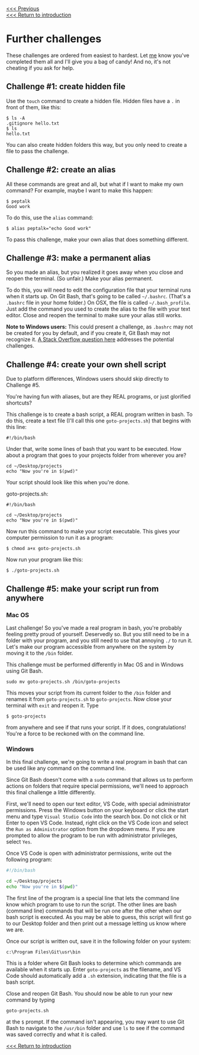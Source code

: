 [<<< Previous](grep.md)  
[<<< Return to introduction](README.md)

# Further challenges

These challenges are ordered from easiest to hardest. Let [me](https://github.com/smythp) know you've completed them all and I'll give you a bag of candy! And no, it's not cheating if you ask for help.

## Challenge #1: create hidden file

Use the `touch` command to create a hidden file. Hidden files have a `.` in front of them, like this:

```
$ ls -A
.gitignore hello.txt
$ ls
hello.txt
```

You can also create hidden folders this way, but you only need to create a file to pass the challenge. 


## Challenge #2: create an alias

All these commands are great and all, but what if I want to make my own command? For example, maybe I want to make this happen:

```
$ peptalk
Good work
```

To do this, use the `alias` command:

```
$ alias peptalk="echo Good work"
```

To pass this challenge, make your own alias that does something different.

## Challenge #3: make a permanent alias

So you made an alias, but you realized it goes away when you close and reopen the terminal. (So unfair.) Make your alias permanent.

To do this, you will need to edit the configuration file that your terminal runs when it starts up. On Git Bash, that's going to be called `~/.bashrc`. (That's a `.bashrc` file in your home folder.) On OSX, the file is called `~/.bash_profile`. Just add the command you used to create the alias to the file with your text editor. Close and reopen the terminal to make sure your alias still works.

**Note to Windows users:** This could present a challenge, as `.bashrc` may not be created for you by default, and if you create it, Git Bash may not recognize it. [A Stack Overflow question here](https://stackoverflow.com/questions/6883760/git-for-windows-bashrc-or-equivalent-configuration-files-for-git-bash-shell) addresses the potential challenges.

## Challenge #4: create your own shell script 

Due to platform differences, Windows users should skip directly to Challenge #5.

You're having fun with aliases, but are they REAL programs, or just glorified shortcuts?

This challenge is to create a bash script, a REAL program written in bash. To do this, create a text file (I'll call this one `goto-projects.sh`) that begins with this line:

```
#!/bin/bash
```

Under that, write some lines of bash that you want to be executed. How about a program that goes to your projects folder from wherever you are?

```
cd ~/Desktop/projects
echo "Now you're in $(pwd)"
```

Your script should look like this when you're done.

goto-projects.sh:
```
#!/bin/bash

cd ~/Desktop/projects
echo "Now you're in $(pwd)"
```

Now run this command to make your script executable. This gives your computer permission to run it as a program:

```
$ chmod a+x goto-projects.sh
```

Now run your program like this:

```
$ ./goto-projects.sh
```

## Challenge #5: make your script run from anywhere

### Mac OS

Last challenge! So you've made a real program in bash, you're probably feeling pretty proud of yourself. Deservedly so. But you still need to be in a folder with your program, and you still need to use that annoying `./` to run it. Let's make our program accessible from anywhere on the system by moving it to the `/bin` folder.

This challenge must be performed differently in Mac OS and in Windows using Git Bash.

```
sudo mv goto-projects.sh /bin/goto-projects
```

This moves your script from its current folder to the `/bin` folder and renames it from `goto-projects.sh` to `goto-projects`. Now close your terminal with `exit` and reopen it. Type 


	$ goto-projects


from anywhere and see if that runs your script. If it does, congratulations! You're a force to be reckoned with on the command line.

### Windows

In this final challenge, we're going to write a real program in bash that can be used like any command on the command line.

Since Git Bash doesn't come with a `sudo` command that allows us to perform actions on folders that require special permissions, we'll need to approach this final challenge a little differently.

First, we'll need to open our text editor, VS Code, with special administrator permissions. Press the Windows button on your keyboard or click the start menu and type `Visual Studio Code` into the search box. Do not click or hit Enter to open VS Code. Instead, right click on the VS Code icon and select the `Run as Administrator` option from the dropdown menu. If you are prompted to allow the program to be run with administrator privileges, select `Yes`.

Once VS Code is open with administrator permissions, write out the following program:

```bash
#!/bin/bash

cd ~/Desktop/projects
echo "Now you're in $(pwd)"
```

The first line of the program is a special line that lets the command line know which program to use to run the script. The other lines are bash (command line) commands that will be run one after the other when our bash script is executed. As you may be able to guess, this script will first go to our Desktop folder and then print out a message letting us know where we are.

Once our script is written out, save it in the following folder on your system:

	c:\Program Files\Git\usr\bin
	
This is a folder where Git Bash looks to determine which commands are available when it starts up. Enter `goto-projects` as the filename, and VS Code should automatically add a `.sh` extension, indicating that the file is a bash script.

Close and reopen Git Bash. You should now be able to run your new command by typing

	goto-projects.sh
	
at the `$` prompt. If the command isn't appearing, you may want to use Git Bash to navigate to the `/usr/bin` folder and use `ls` to see if the command was saved correctly and what it is called.

[<<< Return to introduction](README.md)
